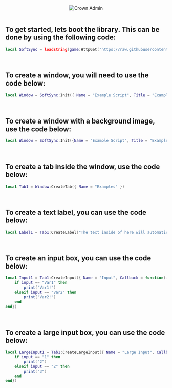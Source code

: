 <div align="center"><img src="https://svg-banners.vercel.app/api?type=rainbow&text1=SoftSync&width=800&height=400" alt ="Crown Admin"/></div>
<br>

## To get started, lets boot the library. This can be done by using the following code:

```lua
local SoftSync = loadstring(game:HttpGet("https://raw.githubusercontent.com/02-Dcs/Useful/main/Library/SoftSync.luau"))()
```
<br>

## To create a window, you will need to use the code below:

```lua
local Window = SoftSync:Init({ Name = "Example Script", Title = "Example From", Subtitle = "https://github.com/02-Dcs/Useful/blob/main/Docs/SoftSync.md" })
```
<br>

## To create a window with a background image, use the code below:

```lua
local Window = SoftSync:Init({Name = "Example Script", Title = "Example From", Subtitle = "https://github.com/02-Dcs/Useful/blob/main/Docs/SoftSync.md", LoadingBackgroundImage = "http://www.roblox.com/asset/?id=14531191031"})
```
<br>

## To create a tab inside the window, use the code below:

```lua
local Tab1 = Window:CreateTab({ Name = "Examples" })
```
<br>

## To create a text label, you can use the code below:

```lua
local Label1 = Tab1:CreateLabel("The text inside of here will automatically wrap, or if you want to create a new line manually you can use:\nUnderneath the line\n\nOn a seperate line\n\n\nEtc")
```
<br>

## To create an input box, you can use the code below:

```lua
local Input1 = Tab1:CreateInput({ Name = "Input", Callback = function(input) 
    if input == "Var1" then
        print("Var1!")
    elseif input == "Var2" then
        print("Var2!")
    end
end})
```
<br>

## To create a large input box, you can use the code below:

```lua
local LargeInput1 = Tab1:CreateLargeInput({ Name = "Large Input", Callback = function(input) 
    if input == "1" then
        print("2")
    elseif input == "2" then
        print("3")
    end
end})
```